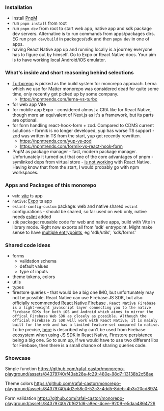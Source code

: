 ### Installation

- install [PnpM](https://pnpm.io/)
- run `pnpm install` from root
- run `pnpm dev` from root to start web app, native app and sdk package dev servers. Alternative is to run commands from apps/packages dirs. EG run `pnpm dev/build` in packages/sdk and then `pnpm dev` in one of apps.
- having React Native app up and running locally is a journey everyone has to figure out by himself. Go to Expo or React Native docs. Your aim is to have working local Android/iOS emulator. 

### What's inside and short reasoning behind selections

- [Turborepo](https://turbo.build/repo) is picked as the build system for monorepo approach. Lerna which we use for Matter monorepo was considered dead for quite some time, only recently got picked up by some company.
  - https://npmtrends.com/lerna-vs-turbo
- for web app Vite
- for mobile app Expo - considered almost a CRA like for React Native, though more an equivalent of Next.js as it's a framework, but its parts are optional.
- for form handling react-hook-form + zod. Compared to CDMS current solutions - formik is no longer developed, yup has worse TS support - zod was written in TS from the start, yup got recently rewritten.
  - https://npmtrends.com/yup-vs-zod
  - https://npmtrends.com/formik-vs-react-hook-form
- PnpM as package manager - fast, modern package manager. Unfortunately it turned out that one of the core advantages of pnpm - symlinked deps from virtual store - [is not working](https://pnpm.io/npmrc#node-linker) with React Native. Having know that from the start, I would probably go with npm workspaces.


### Apps and Packages of this monorepo

- `web`: [vite](https://vitejs.dev) ts app
- `native`: [Expo](https://expo.dev/) ts app
- `eslint-config-custom` package: web and native shared `eslint` configurations - should be shared, so far used on web only, native needs [eslint](https://docs.expo.dev/guides/using-eslint/) added  
- `sdk` package: reusable code for web and native apps, build with Vite in library mode. Right now exports all from 'sdk' entrypoint. Might make sense to have [multiple entrypoints](https://github.com/vitejs/vite/discussions/1736), eg 'sdk/utils', 'sdk/forms' 

### Shared code ideas

- forms
  - validation schema
  - default values
  - type of inputs
- theme tokens, colors
- utils
- types
- firestore queries - that would be a big one IMO, but unfortunately may not be possible. React Native can use Firebase JS SDK, but also officially recommended [React Native Firebase](https://rnfirebase.io/) . `React Native Firebase is a light-weight javascript layer connecting you to the native Firebase SDKs for both iOS and Android which aimes to mirror the offical Firebase Web SDK as closely as possible.
 Although the official Firebase JS SDK will work with React Native; it is mainly built for the web and has a limited feature-set compared to native.` To be precise, [here](https://firebase.google.com/docs/web/environments-js-sdk#other_environments) is described why can't be used from Firebase ecosystem when using JS SDK in React Native, Firestore persistence being a big one. So to sum up, if we would have to use two different libs for Firebase, then there is a small chance of sharing queries code.

### Showcase

Simple function
https://github.com/rafal-castor/monorepo-playground/assets/84379740/f43ab28a-fc29-480e-98d7-13138b2c58ae

Theme colors
https://github.com/rafal-castor/monorepo-playground/assets/84379740/4d2e58c0-52c3-4dd5-8deb-4b3c20cd8974

Form validation
https://github.com/rafal-castor/monorepo-playground/assets/84379740/7bf621d6-a8ec-4cee-9209-e5daa4864729
